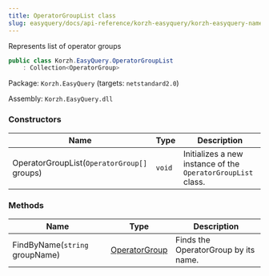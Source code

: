 ```yaml
---
title: OperatorGroupList class
slug: easyquery/docs/api-reference/korzh-easyquery/korzh-easyquery-namespace/operatorgrouplist-class
---
```



Represents list of operator groups
```csharp
public class Korzh.EasyQuery.OperatorGroupList
    : Collection<OperatorGroup>

```
Package: `Korzh.EasyQuery` (targets: `netstandard2.0`)

Assembly: `Korzh.EasyQuery.dll`

### Constructors

| Name | Type | Description | 
| --- | --- | --- | 
| OperatorGroupList(`OperatorGroup[]` groups) | `void` | Initializes a new instance of the `OperatorGroupList` class. | 


### Methods

| Name | Type | Description | 
| --- | --- | --- | 
| FindByName(`string` groupName) | [OperatorGroup](/api-reference/korzh-easyquery/korzh-easyquery-namespace/operatorgroup-class) | Finds the OperatorGroup by its name. |